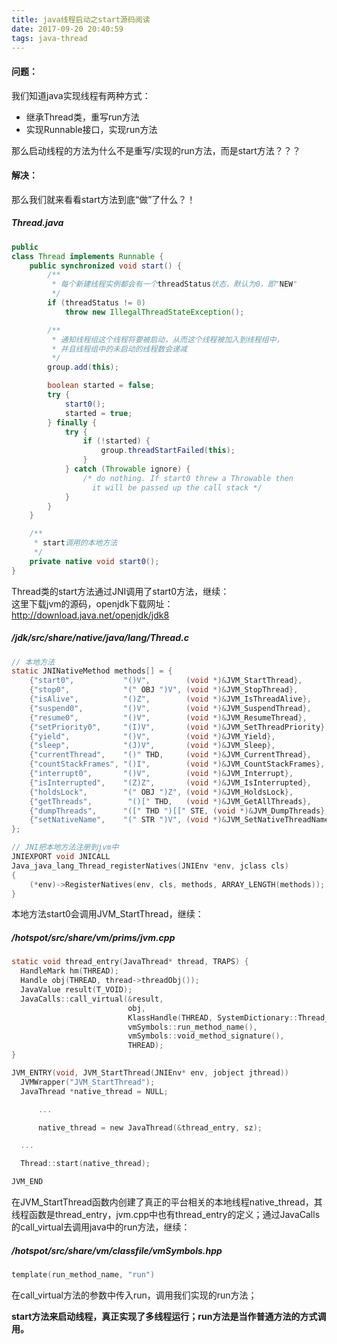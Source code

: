 ```yaml
---
title: java线程启动之start源码阅读
date: 2017-09-20 20:40:59
tags: java-thread
---
```


#### 问题：  

我们知道java实现线程有两种方式：

- 继承Thread类，重写run方法
- 实现Runnable接口，实现run方法

那么启动线程的方法为什么不是重写/实现的run方法，而是start方法？？？

#### 解决：

那么我们就来看看start方法到底“做”了什么？！

##### Thread.java

```java
public
class Thread implements Runnable {    
    public synchronized void start() {
        /**
         * 每个新建线程实例都会有一个threadStatus状态，默认为0，即"NEW"
         */
        if (threadStatus != 0)
            throw new IllegalThreadStateException();

        /** 
         * 通知线程组这个线程将要被启动，从而这个线程被加入到线程组中，
         * 并且线程组中的未启动的线程数会递减
         */
        group.add(this);

        boolean started = false;
        try {
            start0();
            started = true;
        } finally {
            try {
                if (!started) {
                    group.threadStartFailed(this);
                }
            } catch (Throwable ignore) {
                /* do nothing. If start0 threw a Throwable then
                  it will be passed up the call stack */
            }
        }
    }

    /**
     * start调用的本地方法
     */
    private native void start0();
}

```
Thread类的start方法通过JNI调用了start0方法，继续：  
这里下载jvm的源码，openjdk下载网址：http://download.java.net/openjdk/jdk8

##### /jdk/src/share/native/java/lang/Thread.c
```c
// 本地方法
static JNINativeMethod methods[] = {
    {"start0",           "()V",        (void *)&JVM_StartThread},
    {"stop0",            "(" OBJ ")V", (void *)&JVM_StopThread},
    {"isAlive",          "()Z",        (void *)&JVM_IsThreadAlive},
    {"suspend0",         "()V",        (void *)&JVM_SuspendThread},
    {"resume0",          "()V",        (void *)&JVM_ResumeThread},
    {"setPriority0",     "(I)V",       (void *)&JVM_SetThreadPriority},
    {"yield",            "()V",        (void *)&JVM_Yield},
    {"sleep",            "(J)V",       (void *)&JVM_Sleep},
    {"currentThread",    "()" THD,     (void *)&JVM_CurrentThread},
    {"countStackFrames", "()I",        (void *)&JVM_CountStackFrames},
    {"interrupt0",       "()V",        (void *)&JVM_Interrupt},
    {"isInterrupted",    "(Z)Z",       (void *)&JVM_IsInterrupted},
    {"holdsLock",        "(" OBJ ")Z", (void *)&JVM_HoldsLock},
    {"getThreads",        "()[" THD,   (void *)&JVM_GetAllThreads},
    {"dumpThreads",      "([" THD ")[[" STE, (void *)&JVM_DumpThreads},
    {"setNativeName",    "(" STR ")V", (void *)&JVM_SetNativeThreadName},
};

// JNI把本地方法注册到jvm中
JNIEXPORT void JNICALL
Java_java_lang_Thread_registerNatives(JNIEnv *env, jclass cls)
{
    (*env)->RegisterNatives(env, cls, methods, ARRAY_LENGTH(methods));
}
```
本地方法start0会调用JVM_StartThread，继续：  

##### /hotspot/src/share/vm/prims/jvm.cpp
```c
static void thread_entry(JavaThread* thread, TRAPS) {
  HandleMark hm(THREAD);
  Handle obj(THREAD, thread->threadObj());
  JavaValue result(T_VOID);
  JavaCalls::call_virtual(&result,
                          obj,
                          KlassHandle(THREAD, SystemDictionary::Thread_klass()),
                          vmSymbols::run_method_name(),
                          vmSymbols::void_method_signature(),
                          THREAD);
}

JVM_ENTRY(void, JVM_StartThread(JNIEnv* env, jobject jthread))
  JVMWrapper("JVM_StartThread");
  JavaThread *native_thread = NULL; 

      ...

      native_thread = new JavaThread(&thread_entry, sz);

  ...

  Thread::start(native_thread);

JVM_END
```
在JVM_StartThread函数内创建了真正的平台相关的本地线程native_thread，其线程函数是thread_entry，jvm.cpp中也有thread_entry的定义；通过JavaCalls的call_virtual去调用java中的run方法，继续：  

##### /hotspot/src/share/vm/classfile/vmSymbols.hpp
```c
template(run_method_name, "run") 
```
在call_virtual方法的参数中传入run，调用我们实现的run方法；

**start方法来启动线程，真正实现了多线程运行；run方法是当作普通方法的方式调用。**